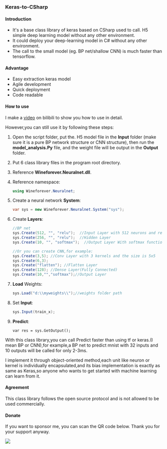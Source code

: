 ### Keras-to-CSharp

#### Introduction

- It's a base class library of keras based on CSharp used to call. H5 simple deep learning model without any other environment.
- It could deploy your deep-learning model in C# without any other environment.
- The call to the small model (eg. BP net/shallow CNN) is much faster than tensorflow.

#### Advantage

- Easy extraction keras model
- Agile development
- Quick deployment
- Code readable

#### How to use

I make a [video](https://www.bilibili.com/video/av93374622) on bilibili to show you how to use in detail.

However,you can still use it by following these steps:

1. Open the script folder, put the. H5 model file in the **Input** folder (make sure it is a pure BP network structure or CNN structure), then run the **model_analysis.Py** file, and the weight file will be output in the **Output** folder.

2. Put 6 class library files in the program root directory.

3. Reference **Wineforever.Neuralnet.dll**.

4. Reference namespace:

   ```c#
   using Wineforever.Neuralnet;
   ```

5. Create a neural network **System**:

   ```C#
   var sys = new Wineforever.Neuralnet.System("sys");
   ```

6. Create **Layers**:

   ```C#
   //BP net
   sys.Create(512, "", "relu");  //Input Layer with 512 neurons and relu activation function
   sys.Create(256, "", "relu");  //Hidden Layer
   sys.Create(10, "", "softmax");  //Output Layer With softmax function
   
   //Or you can create CNN,for example:
   sys.Create(3,5); //Conv Layer with 3 kernels and the size is 5x5
   sys.Create(6,3);
   sys.Create("flatten"); //Flatten Layer
   sys.Create(128); //Dense Layer(Fully Connected)
   sys.Create(10,"","softmax");//Output Layer
   
   ```

7. **Load** Weights:

   ```C#
   sys.Load("d:\\myweights\\");//weights folder path
   ```

8. Set **Input**:

   ```C#
   sys.Input(train_x);
   ```

9. **Predict**:

   ```
   var res = sys.GetOutput();
   ```

With this class library,you can call Predict faster than using tf or keras.(I mean BP or CNN),for example,a BP net to predict mnist with 32 inputs and 10 outputs will be called for only 2-3ms.

I implement it through object-oriented method,each unit like neuron or kernel is individually encapsulated,and its bias implementation is exactly as same as Keras,so anyone who wants to get started with machine learning can learn from it.

#### Agreement

This class library follows the open source protocol and is not allowed to be used commercially.

#### Donate

If you want to sponsor me, you can scan the QR code below. Thank you for your support anyway.

![](http://106.15.93.194/donate/donate.PNG)

